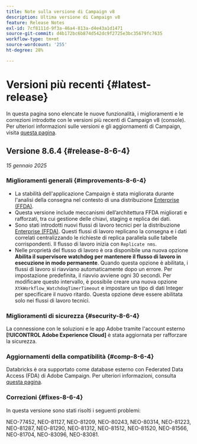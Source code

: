 ```yaml
---
title: Note sulla versione di Campaign v8
description: Ultima versione di Campaign v8
feature: Release Notes
exl-id: 7cf8111d-9f3a-46a4-813a-d4e43a1d1471
source-git-commit: d4b172bc6b874d542dc9f2725e3bc35679fc7635
workflow-type: tm+mt
source-wordcount: '255'
ht-degree: 28%

---
```


# Versioni più recenti {#latest-release}

In questa pagina sono elencate le nuove funzionalità, i miglioramenti e le correzioni introdotte con le versioni più recenti di Campaign v8 (console). Per ulteriori informazioni sulle versioni e gli aggiornamenti di Campaign, visita [questa pagina](upgrades.md).

## Versione 8.6.4 {#release-8-6-4}

_15 gennaio 2025_


### Miglioramenti generali {#improvements-8-6-4}

* La stabilità dell&#39;applicazione Campaign è stata migliorata durante l&#39;analisi della consegna nel contesto di una distribuzione [Enterprise (FFDA)](../../v8/architecture/enterprise-deployment.md).
* Questa versione include meccanismi dell’architettura FFDA migliorati e rafforzati, tra cui gestione delle chiavi, staging e replica dei dati.
* Sono stati introdotti nuovi flussi di lavoro tecnici per la distribuzione [Enterprise (FFDA)](../../v8/architecture/enterprise-deployment.md). Questi flussi di lavoro replicano la consegna e i dati correlati centralizzando le richieste di replica parallela sulle tabelle corrispondenti. Il flusso di lavoro inizia con `Replicate nms`.
* Nelle proprietà del flusso di lavoro è ora disponibile una nuova opzione **Abilita il supervisore watchdog per mantenere il flusso di lavoro in esecuzione in modo permanente**. Quando questa opzione è abilitata, i flussi di lavoro si riavviano automaticamente dopo un errore. Per impostazione predefinita, il riavvio avviene ogni 30 secondi. Per modificare questo intervallo, è possibile creare una nuova opzione `XtkWorkflow_WatchdogTimerTimeout` e impostare un tipo di dati Integer per specificare il nuovo ritardo. Questa opzione deve essere abilitata solo nei flussi di lavoro tecnici.

### Miglioramenti di sicurezza {#security-8-6-4}

La connessione con le soluzioni e le app Adobe tramite l&#39;account esterno **[!UICONTROL Adobe Experience Cloud]** è stata aggiornata per rafforzare la sicurezza.

<!--
### Connection to Campaign {#ims-8-6-4}

**(Limited availability)** For a restricted list of customers, Campaign v8.6.4 can allow native authentication mode instead of Adobe Identity Management System (IMS). Note that if you are using Campaign native authentication, you cannot access to [Campaign Web User Interface](../start/campaign-ui.md#campaign-web-user-interface).-->

### Aggiornamenti della compatibilità {#comp-8-6-4}

Databricks è ora supportato come database esterno con Federated Data Access (FDA) di Adobe Campaign. Per ulteriori informazioni, consulta [questa pagina](compatibility-matrix.md#FederatedDataAccessFDA).

### Correzioni {#fixes-8-6-4}

In questa versione sono stati risolti i seguenti problemi:

NEO-77452, NEO-81127, NEO-81209, NEO-80243, NEO-80314, NEO-81223, NEO-81287, NEO-81290, NEO-81312, NEO-81512, NEO-81520, NEO-81566, NEO-81704, NEO-83096, NEO-83081.